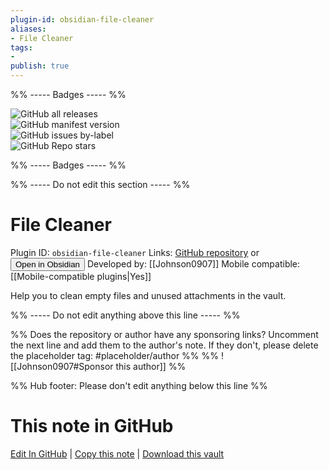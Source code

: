 ```yaml
---
plugin-id: obsidian-file-cleaner
aliases:
- File Cleaner
tags: 
- 
publish: true
---
```


%% ----- Badges ----- %%

![GitHub all releases](https://img.shields.io/github/downloads/Johnson0907/obsidian-file-cleaner/total?color=573E7A&logo=github&style=for-the-badge)   
![GitHub manifest version](https://img.shields.io/github/manifest-json/v/Johnson0907/obsidian-file-cleaner?color=573E7A&logo=github&style=for-the-badge)   
![GitHub issues by-label](https://img.shields.io/github/issues/Johnson0907/obsidian-file-cleaner/help%20wanted?color=573E7A&logo=github&style=for-the-badge)   
![GitHub Repo stars](https://img.shields.io/github/stars/Johnson0907/obsidian-file-cleaner?color=573E7A&logo=github&style=for-the-badge)

%% ----- Badges ----- %%

%% ----- Do not edit this section ----- %%

# File Cleaner

Plugin ID: `obsidian-file-cleaner`
Links: [GitHub repository](https://github.com/Johnson0907/obsidian-file-cleaner) or [<button id=HH>Open in Obsidian</button>](obsidian://show-plugin?id=obsidian-file-cleaner)
Developed by: [[Johnson0907]]
Mobile compatible: [[Mobile-compatible plugins|Yes]]

Help you to clean empty files and unused attachments in the vault.

%% ----- Do not edit anything above this line ----- %% 

%% Does the repository or author have any sponsoring links? Uncomment the next line and add them to the author's note. If they don't, please delete the placeholder tag: #placeholder/author %%
%% ![[Johnson0907#Sponsor this author]] %%

%% Hub footer: Please don't edit anything below this line %%

# This note in GitHub

<span class="git-footer">[Edit In GitHub](https://github.dev/obsidian-community/obsidian-hub/blob/main/02%20-%20Community%20Expansions/02.05%20All%20Community%20Expansions/Plugins/obsidian-file-cleaner.md "git-hub-edit-note") | [Copy this note](https://raw.githubusercontent.com/obsidian-community/obsidian-hub/main/02%20-%20Community%20Expansions/02.05%20All%20Community%20Expansions/Plugins/obsidian-file-cleaner.md "git-hub-copy-note") | [Download this vault](https://github.com/obsidian-community/obsidian-hub/archive/refs/heads/main.zip "git-hub-download-vault") </span>
